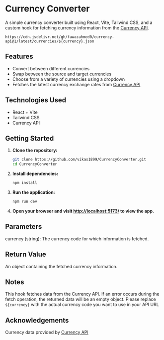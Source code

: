 # Currency Converter

A simple currency converter built using React, Vite, Tailwind CSS, and a custom hook for fetching currency information from the [Currency API](https://cdn.jsdelivr.net/gh/fawazahmed0/currency-api@1/latest/currencies/inr.json).

`https://cdn.jsdelivr.net/gh/fawazahmed0/currency-api@1/latest/currencies/${currency}.json`
## Features

- Convert between different currencies
- Swap between the source and target currencies
- Choose from a variety of currencies using a dropdown
- Fetches the latest currency exchange rates from [Currency API](https://cdn.jsdelivr.net/gh/fawazahmed0/currency-api@1/latest/currencies/inr.json)

## Technologies Used

- React + Vite
- Tailwind CSS
- Currency API

## Getting Started

1. **Clone the repository:**

    ```bash
    git clone https://github.com/vikas1899/CurrencyConverter.git
    cd CurrencyConverter
    ```

2. **Install dependencies:**

    ```bash
    npm install
    ```

3. **Run the application:**

    ```bash
    npm run dev
    ```

4. **Open your browser and visit [http://localhost:5173/](http://localhost:5173) to view the app.**

## Parameters
currency (string): The currency code for which information is fetched.

## Return Value
An object containing the fetched currency information.

## Notes
This hook fetches data from the Currency API.
If an error occurs during the fetch operation, the returned data will be an empty object.
Please replace `${currency}` with the actual currency code you want to use in your API URL

## Acknowledgements
Currency data provided by [Currency API](https://cdn.jsdelivr.net/gh/fawazahmed0/currency-api@1/latest/currencies/${currency}.json)





